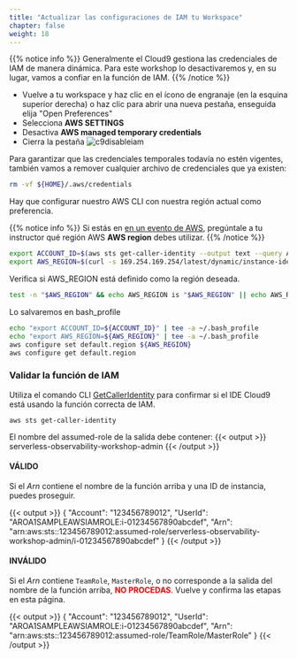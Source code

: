 ```yaml
---
title: "Actualizar las configuraciones de IAM tu Workspace"
chapter: false
weight: 18
---
```


{{% notice info %}}
Generalmente el Cloud9 gestiona las credenciales de IAM de manera dinámica. Para este workshop lo desactivaremos y, en su lugar, vamos a confiar en la función de IAM.
{{% /notice %}}

- Vuelve a tu workspace y haz clic en el ícono de engranaje (en la esquina superior derecha) o haz clic para abrir una nueva pestaña, enseguida elija "Open Preferences" 
- Selecciona **AWS SETTINGS**
- Desactiva **AWS managed temporary credentials**
- Cierra la pestaña
![c9disableiam](/images/c9disableiam.png)

Para garantizar que las credenciales temporales todavía no estén vigentes, también vamos a remover cualquier archivo de credenciales que ya existen:
```sh
rm -vf ${HOME}/.aws/credentials
```

Hay que configurar nuestro AWS CLI con nuestra región actual como preferencia. 

{{% notice info %}}
Si estás en [en un evento de AWS](../aws_event/), pregúntale a tu instructor qué región AWS **AWS region** debes utilizar.
{{% /notice %}}

```sh
export ACCOUNT_ID=$(aws sts get-caller-identity --output text --query Account)
export AWS_REGION=$(curl -s 169.254.169.254/latest/dynamic/instance-identity/document | jq -r '.region')
```

Verifica si AWS_REGION está definido como la región deseada. 
```sh
test -n "$AWS_REGION" && echo AWS_REGION is "$AWS_REGION" || echo AWS_REGION is not set
```
 
Lo salvaremos en bash_profile
```sh
echo "export ACCOUNT_ID=${ACCOUNT_ID}" | tee -a ~/.bash_profile
echo "export AWS_REGION=${AWS_REGION}" | tee -a ~/.bash_profile
aws configure set default.region ${AWS_REGION}
aws configure get default.region
```

### Validar la función de IAM

Utiliza el comando CLI [GetCallerIdentity](https://docs.aws.amazon.com/cli/latest/reference/sts/get-caller-identity.html) para confirmar si el IDE Cloud9 está usando la función correcta de IAM. 

```
aws sts get-caller-identity

```

<!--
First, get the IAM role name from the AWS CLI.
```bash
INSTANCE_PROFILE_NAME=`basename $(aws ec2 describe-instances --filters Name=tag:Name,Values=aws-cloud9-${C9_PROJECT}-${C9_PID} | jq -r '.Reservations[0].Instances[0].IamInstanceProfile.Arn' | awk -F "/" "{print $2}")`
aws iam get-instance-profile --instance-profile-name $INSTANCE_PROFILE_NAME --query "InstanceProfile.Roles[0].RoleName" --output text
```
-->

El nombre del assumed-role de la salida debe contener:
{{< output >}}
serverless-observability-workshop-admin
{{< /output >}}

#### VÁLIDO

Si el _Arn_ contiene el nombre de la función arriba y una ID de instancia, puedes proseguir. 

{{< output >}}
{
    "Account": "123456789012",
    "UserId": "AROA1SAMPLEAWSIAMROLE:i-01234567890abcdef",
    "Arn": "arn:aws:sts::123456789012:assumed-role/serverless-observability-workshop-admin/i-01234567890abcdef"
}
{{< /output >}}

#### INVÁLIDO

Si el _Arn_ contiene `TeamRole`, `MasterRole`, o no corresponde a la salida del nombre de la función arriba, <span style="color: red;">**NO PROCEDAS**</span>. Vuelve y confirma las etapas en esta página. 

{{< output >}}
{
    "Account": "123456789012",
    "UserId": "AROA1SAMPLEAWSIAMROLE:i-01234567890abcdef",
    "Arn": "arn:aws:sts::123456789012:assumed-role/TeamRole/MasterRole"
}
{{< /output >}}